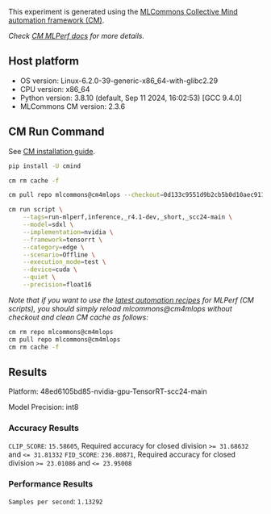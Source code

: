 This experiment is generated using the [MLCommons Collective Mind automation framework (CM)](https://github.com/mlcommons/cm4mlops).

*Check [CM MLPerf docs](https://docs.mlcommons.org/inference) for more details.*

## Host platform

* OS version: Linux-6.2.0-39-generic-x86_64-with-glibc2.29
* CPU version: x86_64
* Python version: 3.8.10 (default, Sep 11 2024, 16:02:53) 
[GCC 9.4.0]
* MLCommons CM version: 2.3.6

## CM Run Command

See [CM installation guide](https://docs.mlcommons.org/inference/install/).

```bash
pip install -U cmind

cm rm cache -f

cm pull repo mlcommons@cm4mlops --checkout=0d133c9551d9b2cb5b0d10aec9114dcf92c02dd9

cm run script \
	--tags=run-mlperf,inference,_r4.1-dev,_short,_scc24-main \
	--model=sdxl \
	--implementation=nvidia \
	--framework=tensorrt \
	--category=edge \
	--scenario=Offline \
	--execution_mode=test \
	--device=cuda \
	--quiet \
	--precision=float16
```
*Note that if you want to use the [latest automation recipes](https://docs.mlcommons.org/inference) for MLPerf (CM scripts),
 you should simply reload mlcommons@cm4mlops without checkout and clean CM cache as follows:*

```bash
cm rm repo mlcommons@cm4mlops
cm pull repo mlcommons@cm4mlops
cm rm cache -f

```

## Results

Platform: 48ed6105bd85-nvidia-gpu-TensorRT-scc24-main

Model Precision: int8

### Accuracy Results 
`CLIP_SCORE`: `15.58605`, Required accuracy for closed division `>= 31.68632` and `<= 31.81332`
`FID_SCORE`: `236.80871`, Required accuracy for closed division `>= 23.01086` and `<= 23.95008`

### Performance Results 
`Samples per second`: `1.13292`
